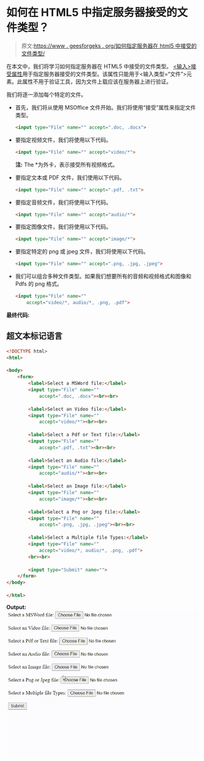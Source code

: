 # 如何在 HTML5 中指定服务器接受的文件类型？

> 原文:[https://www . geesforgeks . org/如何指定服务器在 html5 中接受的文件类型/](https://www.geeksforgeeks.org/how-to-specify-the-type-of-files-that-server-accepts-in-html5/)

在本文中，我们将学习如何指定服务器在 HTML5 中接受的文件类型。 [<输入>接受属性](https://www.geeksforgeeks.org/html-input-accept-attribute/)用于指定服务器接受的文件类型。该属性只能用于<输入类型=“文件”>元素。此属性不用于验证工具，因为文件上载应该在服务器上进行验证。

我们将逐一添加每个特定的文件。

*   首先，我们将从使用 MSOffice 文件开始。我们将使用“接受”属性来指定文件类型。

    ```html
    <input type="File" name="" accept=".doc, .docx">
    ```

*   要指定视频文件，我们将使用以下代码。

    ```html
    <input type="File" name="" accept="video/*">
    ```

    **注:** The *为外卡，表示接受所有视频格式。

*   要指定文本或 PDF 文件，我们使用以下代码。

    ```html
    <input type="File" name="" accept=".pdf, .txt">
    ```

*   要指定音频文件，我们将使用以下代码。

    ```html
    <input type="File" name="" accept="audio/*">
    ```

*   要指定图像文件，我们将使用以下代码。

    ```html
    <input type="File" name="" accept="image/*">
    ```

*   要指定特定的 png 或 jpeg 文件，我们将使用以下代码。

    ```html
    <input type="File" name="" accept=".png, .jpg, .jpeg">
    ```

*   我们可以组合多种文件类型。如果我们想要所有的音频和视频格式和图像和 Pdfs 的 png 格式。

    ```html
    <input type="File" name="" 
        accept="video/*, audio/*, .png, .pdf">
    ```

**最终代码:**

## 超文本标记语言

```html
<!DOCTYPE html>
<html>

<body>
    <form>
        <label>Select a MSWord file:</label>
        <input type="File" name="" 
            accept=".doc, .docx"><br><br>

        <label>Select an Video file:</label>
        <input type="File" name="" 
            accept="video/*"><br><br>

        <label>Select a Pdf or Text file:</label>
        <input type="File" name="" 
            accept=".pdf, .txt"><br><br>

        <label>Select an Audio file:</label>
        <input type="File" name="" 
            accept="audio/*"><br><br>

        <label>Select an Image file:</label>
        <input type="File" name="" 
            accept="image/*"><br><br>

        <label>Select a Png or Jpeg file:</label>
        <input type="File" name="" 
            accept=".png, .jpg, .jpeg"><br><br>

        <label>Select a Multiple file Types:</label>
        <input type="File" name="" 
            accept="video/*, audio/*, .png, .pdf">
        <br><br>

        <input type="Submit" name="">
    </form>
</body>

</html>
```

**Output:**
![](img/d846ea6cc1f955c491f9eab5cd725c54.png)